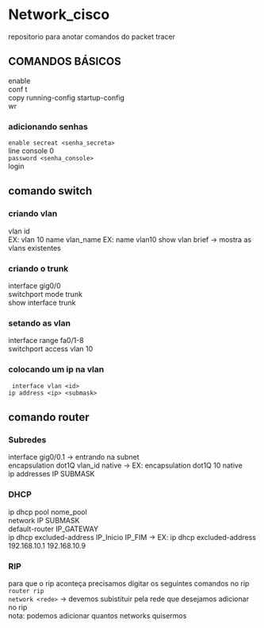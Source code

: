 # Network_cisco
repositorio para anotar comandos do packet tracer
## COMANDOS BÁSICOS  
enable  
conf t    
copy running-config startup-config  
wr  
### adicionando senhas  
`enable secreat <senha_secreta>`  
line console 0   
`password <senha_console>`    
login  
## comando switch  
### criando vlan  
vlan id  
EX: vlan 10
name vlan_name
EX: name vlan10
show vlan brief -> mostra as vlans existentes

### criando o trunk  
interface gig0/0    
switchport mode trunk  
show interface trunk  


### setando as vlan  
interface range fa0/1-8   
switchport access vlan 10    
  
### colocando um ip na vlan  
` interface vlan <id>`  
`ip address <ip> <submask>`    
   
   
## comando router  
### Subredes    
interface gig0/0.1 -> entrando na subnet   
encapsulation dot1Q vlan_id native -> EX: encapsulation dot1Q  10 native  
ip addresses IP SUBMASK  

### DHCP  
ip dhcp pool nome_pool  
network IP SUBMASK  
default-router IP_GATEWAY  
ip dhcp excluded-address IP_Inicio IP_FIM -> EX: ip dhcp excluded-address 192.168.10.1 192.168.10.9  
### RIP
  para que o rip aconteça precisamos digitar os seguintes comandos no rip    
  `router rip`  
  `network <rede>` -> devemos subistituir <rede> pela rede que desejamos adicionar no rip  
  nota: podemos adicionar quantos networks quisermos
  
 
